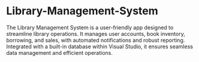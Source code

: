 # Library-Management-System
The Library Management System is a user-friendly app designed to streamline library operations. It manages user accounts, book inventory, borrowing, and sales, with automated notifications and robust reporting. Integrated with a built-in database within Visual Studio, it ensures seamless data management and efficient operations.
